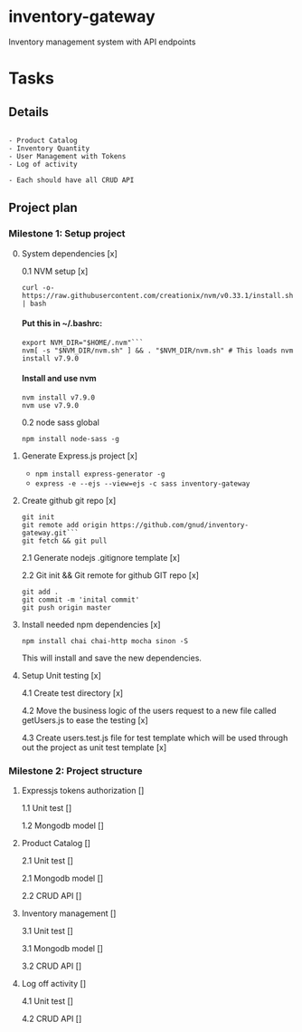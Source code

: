 # inventory-gateway
Inventory management system with API endpoints


# Tasks

## Details
```Small inventory managments, should have the following components:

- Product Catalog
- Inventory Quantity
- User Management with Tokens 
- Log of activity

- Each should have all CRUD API
```

## Project plan
### Milestone 1: Setup project
0. System dependencies [x]

   0.1 NVM setup [x]
   ```
   curl -o- https://raw.githubusercontent.com/creationix/nvm/v0.33.1/install.sh | bash
   ```

   #### Put this in ~/.bashrc:
   ```
   export NVM_DIR="$HOME/.nvm"```
   nvm[ -s "$NVM_DIR/nvm.sh" ] && . "$NVM_DIR/nvm.sh" # This loads nvm install v7.9.0
   ```
   #### Install and use nvm
   ```
   nvm install v7.9.0
   nvm use v7.9.0
   ```
   0.2 node sass global
   ```
   npm install node-sass -g
   ```
1. Generate Express.js project [x]
   - ```npm install express-generator -g```
   - ```express -e --ejs --view=ejs -c sass inventory-gateway```
2. Create github git repo [x]
   ```
   git init
   git remote add origin https://github.com/gnud/inventory-gateway.git```
   git fetch && git pull
   ```

   2.1 Generate nodejs .gitignore template [x]

   2.2 Git init && Git remote for github GIT repo [x]
   ```
   git add .
   git commit -m 'inital commit'
   git push origin master
   ```
   
3. Install needed npm dependencies [x]
   ```
   npm install chai chai-http mocha sinon -S
   ``` 
   This will install and save the new dependencies. 
4. Setup Unit testing [x]

   4.1 Create test directory [x]

   4.2 Move the business logic of the users request to a new file called getUsers.js
   to ease the testing [x]
   
   4.3 Create users.test.js file for test template which will be used through
   out the project as unit test template [x]
### Milestone 2: Project structure
1. Expressjs tokens authorization []

   1.1 Unit test []

   1.2 Mongodb model []

2. Product Catalog []

   2.1 Unit test []

   2.1 Mongodb model []
   
   2.2 CRUD API []

3. Inventory management []

   3.1 Unit test []

   3.1 Mongodb model []

   3.2 CRUD API []

4. Log off activity []

   4.1 Unit test []

   4.2 CRUD API []